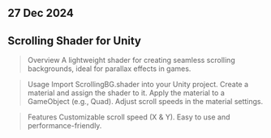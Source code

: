 ## 27 Dec 2024
## Scrolling Shader for Unity

> Overview
> A lightweight shader for creating seamless scrolling backgrounds, ideal for parallax effects in games.

> Usage
> Import ScrollingBG.shader into your Unity project.
> Create a material and assign the shader to it.
> Apply the material to a GameObject (e.g., Quad).
> Adjust scroll speeds in the material settings.

> Features
> Customizable scroll speed (X & Y).
> Easy to use and performance-friendly.